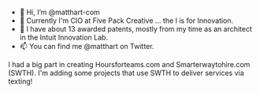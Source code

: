 - 👋 Hi, I’m @matthart-com
- 👀 Currently I'm CIO at Five Pack Creative ... the I is for Innovation.
- 🌱 I have about 13 awarded patents, mostly from my time as an architect in the Intuit Innovation Lab.
- 📫 You can find me @matthart on Twitter.

I had a big part in creating Hoursforteams.com and Smarterwaytohire.com (SWTH). I'm adding some projects that use SWTH to deliver services via texting!
